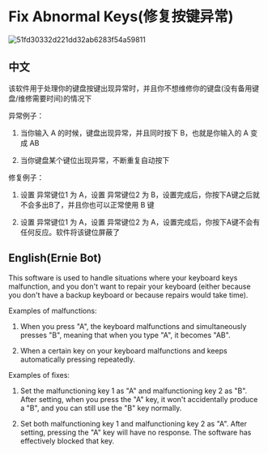 # Fix Abnormal Keys(修复按键异常)

![51fd30332d221dd32ab6283f54a59811](https://github.com/chuxiaaaa/FixAbnormalKeys/assets/62934376/ce59158f-42af-40f0-bd88-63d1ce974762)

## 中文

该软件用于处理你的键盘按键出现异常时，并且你不想维修你的键盘(没有备用键盘/维修需要时间)的情况下

异常例子：

1. 当你输入 A 的时候，键盘出现异常，并且同时按下 B，也就是你输入的 A 变成 AB

2. 当你键盘某个键位出现异常，不断重复自动按下

修复例子：

1. 设置 异常键位1 为 A，设置 异常键位2 为 B，设置完成后，你按下A键之后就不会多出B了，并且你也可以正常使用 B 键

2. 设置 异常键位1 为 A，设置 异常键位2 为 A，设置完成后，你按下A键不会有任何反应。软件将该键位屏蔽了

## English(Ernie Bot)

This software is used to handle situations where your keyboard keys malfunction, and you don't want to repair your keyboard (either because you don't have a backup keyboard or because repairs would take time).

Examples of malfunctions:

1. When you press "A", the keyboard malfunctions and simultaneously presses "B", meaning that when you type "A", it becomes "AB".

2. When a certain key on your keyboard malfunctions and keeps automatically pressing repeatedly.

Examples of fixes:

1. Set the malfunctioning key 1 as "A" and malfunctioning key 2 as "B". After setting, when you press the "A" key, it won't accidentally produce a "B", and you can still use the "B" key normally.

2. Set both malfunctioning key 1 and malfunctioning key 2 as "A". After setting, pressing the "A" key will have no response. The software has effectively blocked that key.
